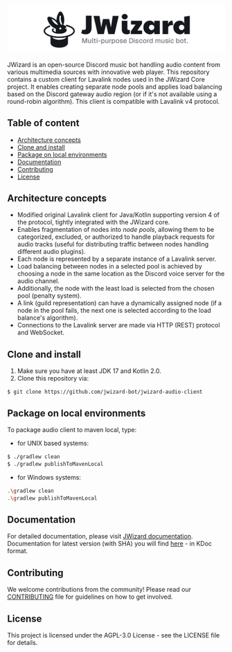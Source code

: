 ![](.github/banner.png)

JWizard is an open-source Discord music bot handling audio content from various multimedia sources with innovative web
player. This repository contains a custom client for Lavalink nodes used in the JWizard Core project. It enables
creating separate node pools and applies load balancing based on the Discord gateway audio region (or if it's not
available using a round-robin algorithm). This client is compatible with Lavalink v4 protocol.

## Table of content

* [Architecture concepts](#architecture-concepts)
* [Clone and install](#clone-and-install)
* [Package on local environments](#package-on-local-environments)
* [Documentation](#documentation)
* [Contributing](#contributing)
* [License](#license)

## Architecture concepts

* Modified original Lavalink client for Java/Kotlin supporting version 4 of the protocol, tightly integrated with the
  JWizard core.
* Enables fragmentation of nodes into *node pools*, allowing them to be categorized, excluded, or authorized to handle
  playback requests for audio tracks (useful for distributing traffic between nodes handling different audio plugins).
* Each node is represented by a separate instance of a Lavalink server.
* Load balancing between nodes in a selected pool is achieved by choosing a node in the same location as the Discord
  voice server for the audio channel.
* Additionally, the node with the least load is selected from the chosen pool (penalty system).
* A link (guild representation) can have a dynamically assigned node (if a node in the pool fails, the next one is
  selected according to the load balance's algorithm).
* Connections to the Lavalink server are made via HTTP (REST) protocol and WebSocket.

## Clone and install

1. Make sure you have at least JDK 17 and Kotlin 2.0.
2. Clone this repository via:

```shell
$ git clone https://github.com/jwizard-bot/jwizard-audio-client
```

## Package on local environments

To package audio client to maven local, type:

- for UNIX based systems:

```bash
$ ./gradlew clean
$ ./gradlew publishToMavenLocal
```

- for Windows systems:

```bash
.\gradlew clean
.\gradlew publishToMavenLocal
```

## Documentation

For detailed documentation, please visit [JWizard documentation](https://jwizard.pl/docs).
<br>
Documentation for latest version (with SHA) you will find [here](https://docs.jwizard.pl/jwac) - in KDoc format.

## Contributing

We welcome contributions from the community! Please read our [CONTRIBUTING](./CONTRIBUTING) file for guidelines on how
to get involved.

## License

This project is licensed under the AGPL-3.0 License - see the LICENSE file for details.
